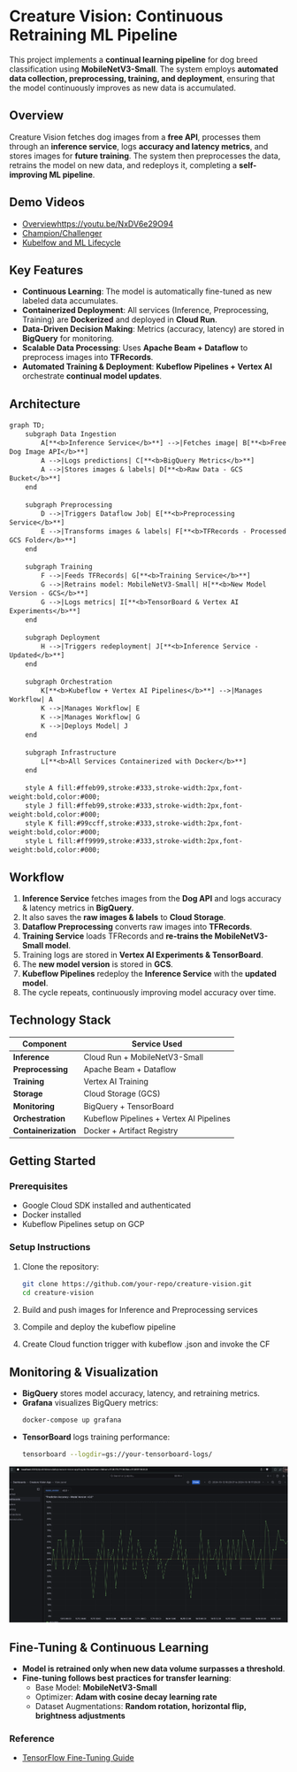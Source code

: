 # Creature Vision: Continuous Retraining ML Pipeline

This project implements a **continual learning pipeline** for dog breed classification using **MobileNetV3-Small**. The system employs **automated data collection, preprocessing, training, and deployment**, ensuring that the model continuously improves as new data is accumulated.

## **Overview**

Creature Vision fetches dog images from a **free API**, processes them through an **inference service**, logs **accuracy and latency metrics**, and stores images for **future training**. The system then preprocesses the data, retrains the model on new data, and redeploys it, completing a **self-improving ML pipeline**.

## **Demo Videos**
- [Overview]()https://youtu.be/NxDV6e29O94
- [Champion/Challenger](https://youtu.be/2J20L-5yWIk)
- [Kubelfow and ML Lifecycle](https://youtu.be/_AHTLu679sg)

## **Key Features**

- **Continuous Learning**: The model is automatically fine-tuned as new labeled data accumulates.
- **Containerized Deployment**: All services (Inference, Preprocessing, Training) are **Dockerized** and deployed in **Cloud Run**.
- **Data-Driven Decision Making**: Metrics (accuracy, latency) are stored in **BigQuery** for monitoring.
- **Scalable Data Processing**: Uses **Apache Beam + Dataflow** to preprocess images into **TFRecords**.
- **Automated Training & Deployment**: **Kubeflow Pipelines + Vertex AI** orchestrate **continual model updates**.

## **Architecture**

```mermaid
graph TD;
    subgraph Data Ingestion
        A[**<b>Inference Service</b>**] -->|Fetches image| B[**<b>Free Dog Image API</b>**]
        A -->|Logs predictions| C[**<b>BigQuery Metrics</b>**]
        A -->|Stores images & labels| D[**<b>Raw Data - GCS Bucket</b>**]
    end

    subgraph Preprocessing
        D -->|Triggers Dataflow Job| E[**<b>Preprocessing Service</b>**]
        E -->|Transforms images & labels| F[**<b>TFRecords - Processed GCS Folder</b>**]
    end

    subgraph Training
        F -->|Feeds TFRecords| G[**<b>Training Service</b>**]
        G -->|Retrains model: MobileNetV3-Small| H[**<b>New Model Version - GCS</b>**]
        G -->|Logs metrics| I[**<b>TensorBoard & Vertex AI Experiments</b>**]
    end

    subgraph Deployment
        H -->|Triggers redeployment| J[**<b>Inference Service - Updated</b>**]
    end

    subgraph Orchestration
        K[**<b>Kubeflow + Vertex AI Pipelines</b>**] -->|Manages Workflow| A
        K -->|Manages Workflow| E
        K -->|Manages Workflow| G
        K -->|Deploys Model| J
    end

    subgraph Infrastructure
        L[**<b>All Services Containerized with Docker</b>**]
    end

    style A fill:#ffeb99,stroke:#333,stroke-width:2px,font-weight:bold,color:#000;
    style J fill:#ffeb99,stroke:#333,stroke-width:2px,font-weight:bold,color:#000;
    style K fill:#99ccff,stroke:#333,stroke-width:2px,font-weight:bold,color:#000;
    style L fill:#ff9999,stroke:#333,stroke-width:2px,font-weight:bold,color:#000;
```

## **Workflow**

1. **Inference Service** fetches images from the **Dog API** and logs accuracy & latency metrics in **BigQuery**.
2. It also saves the **raw images & labels** to **Cloud Storage**.
3. **Dataflow Preprocessing** converts raw images into **TFRecords**.
4. **Training Service** loads TFRecords and **re-trains the MobileNetV3-Small model**.
5. Training logs are stored in **Vertex AI Experiments & TensorBoard**.
6. The **new model version** is stored in **GCS**.
7. **Kubeflow Pipelines** redeploy the **Inference Service** with the **updated model**.
8. The cycle repeats, continuously improving model accuracy over time.

## **Technology Stack**

| Component           | Service Used                      |
|--------------------|--------------------------------|
| **Inference**      | Cloud Run + MobileNetV3-Small |
| **Preprocessing**  | Apache Beam + Dataflow        |
| **Training**       | Vertex AI Training            |
| **Storage**        | Cloud Storage (GCS)           |
| **Monitoring**     | BigQuery + TensorBoard        |
| **Orchestration**  | Kubeflow Pipelines + Vertex AI Pipelines |
| **Containerization** | Docker + Artifact Registry  |

## **Getting Started**

### **Prerequisites**
- Google Cloud SDK installed and authenticated
- Docker installed
- Kubeflow Pipelines setup on GCP

### **Setup Instructions**
1. Clone the repository:
   ```sh
   git clone https://github.com/your-repo/creature-vision.git
   cd creature-vision
   ```
2. Build and push images for Inference and Preprocessing services

3. Compile and deploy the kubeflow pipeline

4. Create Cloud function trigger with kubeflow .json and invoke the CF

## **Monitoring & Visualization**

- **BigQuery** stores model accuracy, latency, and retraining metrics.
- **Grafana** visualizes BigQuery metrics:
  ```sh
  docker-compose up grafana
  ```
- **TensorBoard** logs training performance:
  ```sh
  tensorboard --logdir=gs://your-tensorboard-logs/
  ```

![Model Accuracy Visualization](./docs/grafana.png)

## **Fine-Tuning & Continuous Learning**

- **Model is retrained only when new data volume surpasses a threshold**.
- **Fine-tuning follows best practices for transfer learning**:
  - Base Model: **MobileNetV3-Small**
  - Optimizer: **Adam with cosine decay learning rate**
  - Dataset Augmentations: **Random rotation, horizontal flip, brightness adjustments**

### **Reference**
- [TensorFlow Fine-Tuning Guide](https://www.tensorflow.org/tutorials/images/transfer_learning)


